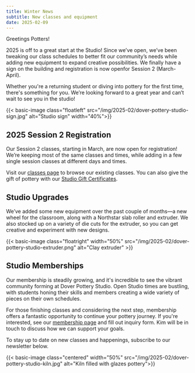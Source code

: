```yaml
---
title: Winter News
subtitle: New classes and equipment
date: 2025-02-09
---
```


Greetings Potters!

2025 is off to a great start at the Studio! Since we’ve open, we’ve been tweaking our class schedules to better fit our community’s needs while adding new equipment to expand creative possibilities. We finally have a sign on the building and registration is now openfor Session 2 (March-April).

Whether you're a returning student or diving into pottery for the first time, there's something for you. We’re looking forward to a great year and can’t wait to see you in the studio!

{{< basic-image class="floatleft" src="/img/2025-02/dover-pottery-studio-sign.jpg" alt="Studio sign" width="40%">}}

<!--more-->

## 2025 Session 2 Registration

Our Session 2 classes, starting in March, are now open for registration! We’re keeping most of the same classes and times, while adding in a few single session classes at different days and times.

Visit our [classes page](/page/classes) to browse our existing classes. You can also give the gift of pottery with our [Studio Gift Certificates](https://doverpotterystudio.kilnfire.com/gift-card).

## Studio Upgrades

We’ve added some new equipment over the past couple of months—a new wheel for the classroom, along with a Northstar slab roller and extruder. We also stocked up on a variety of die cuts for the extruder, so you can get creative and experiment with new designs.

{{< basic-image class="floatright" width="50%" src="/img/2025-02/dover-pottery-studio-extruder.png" alt="Clay extruder" >}}

## Studio Memberships

Our membership is steadily growing, and it's incredible to see the vibrant community forming at Dover Pottery Studio. Open Studio times are bustling, with students honing their skills and members creating a wide variety of pieces on their own schedules.

For those finishing classes and considering the next step, membership offers a fantastic opportunity to continue your pottery journey. If you're interested, see our [membership page](/page/memberships) and fill out inquiry form. Kim will be in touch to discuss how we can support your goals.

To stay up to date on new classes and happenings, subscribe to our newsletter below.

{{< basic-image class="centered" width="50%" src="/img/2025-02/dover-pottery-studio-kiln.jpg" alt="Kiln filled with glazes pottery">}}